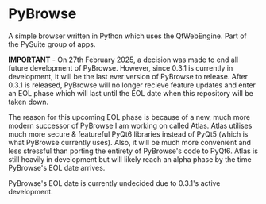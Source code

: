 # PyBrowse
A simple browser written in Python which uses the QtWebEngine. Part of the PySuite group of apps. 

**IMPORTANT** - On 27th February 2025, a decision was made to end all future development of PyBrowse. However, since 0.3.1 is currently in development, it will be the last ever version of PyBrowse to release. After 0.3.1 is released, PyBrowse will no longer recieve feature updates and enter an EOL phase which will last until the EOL date when this repository will be taken down.

The reason for this upcoming EOL phase is because of a new, much more modern successor of PyBrowse I am working on called Atlas. Atlas utilises much more secure & featureful PyQt6 libraries instead of PyQt5 (which is what PyBrowse currently uses). Also, it will be much more convenient and less stressful than porting the entirety of PyBrowse's code to PyQt6. Atlas is still heavily in development but will likely reach an alpha phase by the time PyBrowse's EOL date arrives.

PyBrowse's EOL date is currently undecided due to 0.3.1's active development.
